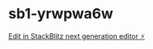 # sb1-yrwpwa6w

[Edit in StackBlitz next generation editor ⚡️](https://stackblitz.com/~/github.com/hassanabdelnaby641/sb1-yrwpwa6w)
